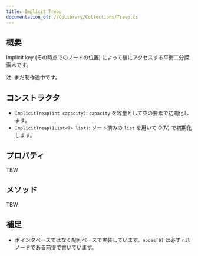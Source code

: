 ```yaml
---
title: Implicit Treap
documentation_of: //CpLibrary/Collections/Treap.cs
---
```


## 概要

Implicit key (その時点でのノードの位置) によって値にアクセスする平衡二分探索木です。

注: まだ制作途中です。

## コンストラクタ

- `ImplicitTreap(int capacity)`: `capacity` を容量として空の要素で初期化します。
- `ImplicitTreap(IList<T> list)`: ソート済みの `list` を用いて $O(N)$ で初期化します。

## プロパティ

TBW

## メソッド

TBW

## 補足

- ポインタベースではなく配列ベースで実装しています。`nodes[0]` は必ず `nil` ノードである前提で書いています。
